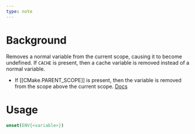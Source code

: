 ```yaml
---
type: note
---
```

# Background
Removes a normal variable from the current scope, causing it to become undefined. If `CACHE` is present, then a cache variable is removed instead of a normal variable.
- If [[CMake.PARENT_SCOPE]] is present, then the variable is removed from the scope above the current scope.
[Docs](https://cmake.org/cmake/help/latest/command/unset.html#command:unset)

# Usage
```cmake
unset(ENV{<variable>})
```